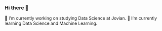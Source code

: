 ### Hi there 👋
🔭 I’m currently working on studying Data Science at Jovian. 
🌱 I’m currently learning Data Science and Machine Learning. 
<!--
**samjeffcoat/samjeffcoat** is a ✨ _special_ ✨ repository because its `README.md` (this file) appears on your GitHub profile.

Here are some ideas to get you started:

🔭 I’m currently working on studying Data Science at Jovian. 
🌱 I’m currently learning Data Science and Machine Learning. 
- 👯 I’m looking to collaborate on ...
- 🤔 I’m looking for help with ...
- 💬 Ask me about ...
- 📫 How to reach me: ...
- 😄 Pronouns: ...
- ⚡ Fun fact: ...
-->
